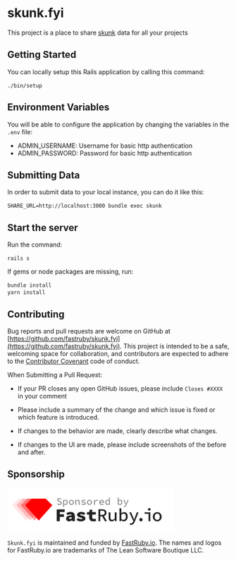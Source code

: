 # skunk.fyi

This project is a place to share [skunk](https://github.com/fastruby/skunk) data for all your projects

## Getting Started

You can locally setup this Rails application by calling this command:

```
./bin/setup
```

## Environment Variables

You will be able to configure the application by changing the variables in the
`.env` file:

- ADMIN_USERNAME: Username for basic http authentication
- ADMIN_PASSWORD: Password for basic http authentication

## Submitting Data

In order to submit data to your local instance, you can do it like this:

```
SHARE_URL=http://localhost:3000 bundle exec skunk
```

## Start the server

Run the command:

```
rails s
```

If gems or node packages are missing, run:

```
bundle install
yarn install
```

## Contributing

Bug reports and pull requests are welcome on GitHub at [https://github.com/fastruby/skunk.fyi](https://github.com/fastruby/skunk.fyi). This project is intended to be a safe, welcoming space for collaboration, and contributors are expected to adhere to the [Contributor Covenant](https://github.com/fastruby/skunk.fyi/blob/main/CODE_OF_CONDUCT.md) code of conduct.

When Submitting a Pull Request:

* If your PR closes any open GitHub issues, please include `Closes #XXXX` in your comment

* Please include a summary of the change and which issue is fixed or which feature is introduced.

* If changes to the behavior are made, clearly describe what changes.

* If changes to the UI are made, please include screenshots of the before and after.

## Sponsorship

![FastRuby.io | Rails Upgrade Services](https://github.com/fastruby/skunk.fyi/raw/main/app/assets/images/fastruby-logo.png)


`Skunk.fyi` is maintained and funded by [FastRuby.io](https://fastruby.io). The names and logos for FastRuby.io are trademarks of The Lean Software Boutique LLC.
